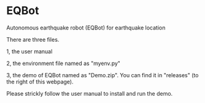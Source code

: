 # EQBot
Autonomous earthquake robot (EQBot) for earthquake location

There are three files.

1, the user manual

2, the environment file named as "myenv.py"

3, the demo of EQBot named as "Demo.zip". You can find it in "releases" (to the right of this webpage).

Please strickly follow the user manual to install and run the demo.
